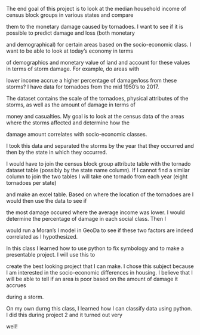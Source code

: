   The end goal of this project is to look at the median household income of census block groups in various states and compare 
  
them to the monetary damage caused by tornadoes. I want to see if it is possible to predict damage and loss (both monetary 

and demographical) for certain areas based on the socio-economic class. I want to be able to look at today’s economy in terms 

of demographics and monetary value of land and account for these values in terms of storm damage. For example, do areas with 

lower income accrue a higher percentage of damage/loss from these storms? I have data for tornadoes from the mid 1950’s to 2017. 

The dataset contains the scale of the tornadoes, physical attributes of the storms, as well as the amount of damage in terms of 

money and casualties. My goal is to look at the census data of the areas where the storms affected and determine how the 

damage amount correlates with socio-economic classes. 

  I took this data and separated the storms by the year that they occurred and then by the state in which they occurred.
  
I would have to join the census block group attribute table with the tornado dataset table (possibly by the state name column). If 
I cannot find a similar column to join the two tables I will take one tornado from each year (eight tornadoes per state) 

and make an excel table. Based on where the location of the tornadoes are I would then use the data to see if

the most damage occured where the average income was lower. I would determine the percentage of damage in each social class. Then I 

would run a Moran’s I model in GeoDa to see if these two factors are indeed correlated as I hypothesized. 

  In this class I learned how to use python to fix symbology and to make a presentable project. I will use this to
  
create the best looking project that I can make. I chose this subject because I am interested in the socio-economic differences in 
housing. I believe that I will be able to tell if an area is poor based on the amount of damage it accrues 

during a storm. 

  On my own durng this class, I learned how I can classify data using python. I did this during project 2 and it turned out very
  
well!
